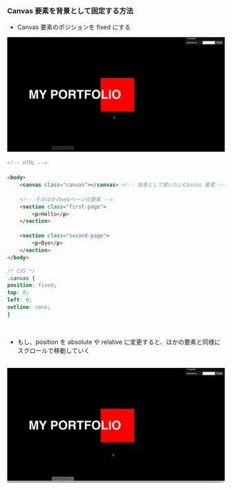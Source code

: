 ### Canvas 要素を背景として固定する方法

- Canvas 要素のポジションを fixed にする

<img src="./img/Canvas-Background_1.gif" >

```html
<!-- HTML -->

<body>
    <canvas class="canvas"></canvas> <!-- 背景として使いたいCanvas 要素 -->

    <!-- そのほかのwebページの要素 -->
    <section class="first-page">
        <p>Hello</p>
    </section>

    <section class="second-page">
        <p>Bye</p>
    </section>
</body>
```


```css
/* CSS */
.canvas {
position: fixed;
top: 0;
left: 0;
outline: none;
}
```

<br>

- もし、position を absolute や relative に変更すると、ほかの要素と同様にスクロールで移動していく

<br>
<img src="./img/Canavs-Not-Background_1.gif" />